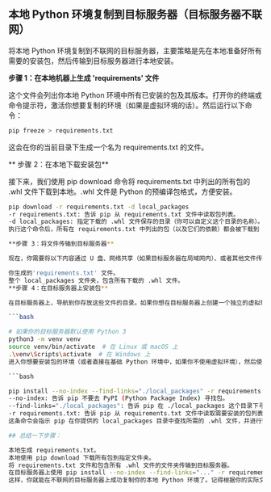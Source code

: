 ## 本地 Python 环境复制到目标服务器（目标服务器不联网）

将本地 Python 环境复制到不联网的目标服务器，主要策略是先在本地准备好所有需要的安装包，然后传输到目标服务器进行本地安装。

**步骤 1：在本地机器上生成 'requirements' 文件**

这个文件会列出你本地 Python 环境中所有已安装的包及其版本。打开你的终端或命令提示符，激活你想要复制的环境（如果是虚拟环境的话）。然后运行以下命令：

```bash
pip freeze > requirements.txt
```
这会在你的当前目录下生成一个名为 requirements.txt 的文件。

** 步骤 2：在本地下载安装包**

接下来，我们使用 pip download 命令将 requirements.txt 中列出的所有包的 .whl 文件下载到本地。.whl 文件是 Python 的预编译包格式，方便安装。

```bash
pip download -r requirements.txt -d local_packages
-r requirements.txt: 告诉 pip 从 requirements.txt 文件中读取包列表。
-d local_packages: 指定下载的 .whl 文件保存的目录（你可以自定义这个目录的名称）。
执行这个命令后，所有在 requirements.txt 中列出的包（以及它们的依赖）都会被下载到 local_packages 文件夹中。

**步骤 3：将文件传输到目标服务器**

现在，你需要将以下内容通过 U 盘、网络共享（如果目标服务器在局域网内）、或者其他文件传输方式拷贝到目标服务器上：

你生成的'requirements.txt' 文件。
整个 local_packages 文件夹，包含所有下载的 .whl 文件。
**步骤 4：在目标服务器上安装包**

在目标服务器上，导航到你存放这些文件的目录。如果你想在目标服务器上创建一个独立的虚拟环境（强烈建议这样做以隔离依赖），可以执行以下命令：

```bash

# 如果你的目标服务器默认使用 Python 3
python3 -m venv venv
source venv/bin/activate  # 在 Linux 或 macOS 上
.\venv\Scripts\activate  # 在 Windows 上
进入你想要安装包的环境（或者直接在基础 Python 环境中，如果你不使用虚拟环境），然后使用 pip 命令进行本地安装，关键是使用 --no-index 和 --find-links 参数：

```bash

pip install --no-index --find-links="./local_packages" -r requirements.txt
--no-index: 告诉 pip 不要去 PyPI (Python Package Index) 寻找包。
--find-links="./local_packages": 告诉 pip 在 ./local_packages 这个目录下寻找安装包（请根据你实际存放 local_packages 文件夹的路径进行调整）。
-r requirements.txt: 告诉 pip 从 requirements.txt 文件中读取需要安装的包列表。
这条命令会指示 pip 在你提供的 local_packages 目录中查找所需的 .whl 文件，并进行安装。由于 --no-index 的存在，pip 不会尝试连接互联网。

## 总结一下步骤：

本地生成 requirements.txt。
本地使用 pip download 下载所有包到指定文件夹。
将 requirements.txt 文件和包含所有 .whl 文件的文件夹传输到目标服务器。
在目标服务器上使用 pip install --no-index --find-links="..." -r requirements.txt 进行本地安装。
这样，你就能在不联网的目标服务器上成功复制你的本地 Python 环境了。记得根据你的实际文件路径和环境情况调整命令。

